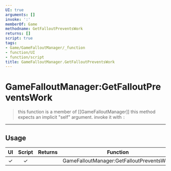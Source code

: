 ```yaml
---
UI: true
arguments: []
invoke: ':'
memberOf: Game
methodname: GetFalloutPreventsWork
returns: []
script: true
tags:
- Game/GameFalloutManager/_function
- function/UI
- function/script
title: GameFalloutManager.GetFalloutPreventsWork
---
```

# GameFalloutManager:GetFalloutPreventsWork
> this function is a member of [[GameFalloutManager]]
> this method expects an implicit "self" argument. invoke it with `:`
-----
## Usage
|  UI | Script | Returns | Function | Arguments |
|:---:|:------:|-------:|:--------:|:---------|
|✓|✓||GameFalloutManager:GetFalloutPreventsWork||
